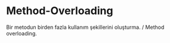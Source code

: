 # Method-Overloading
 Bir metodun birden fazla kullanım şekillerini oluşturma. / Method overloading.
